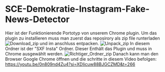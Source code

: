 # SCE-Demokratie-Instagram-Fake-News-Detector
Hier ist der Funktionierende Portotyp von unserem Chrome plugin.
Um das plugin zu installieren muss man zuerst das reposirory als zip file runterladen
![Download_zip](https://github.com/user-attachments/assets/7bdca868-8eb2-41fe-8aab-1baadc9e0f59)
und im anschluss entpacken.
![Unpack_zip](https://github.com/user-attachments/assets/2dbdb76d-4be7-4569-8c0f-2cace0de943a)
In diesem Ordner ist der "SXF Insta" Ordner. Dieser Enthält das Plugin und muss in Chrome ausgewählt werden.
![Richtiger_Ordner_zip](https://github.com/user-attachments/assets/2873b22c-1d0e-44ac-8062-cb41b8902311)
Danach kann man den Browser Google Chrome öffnen und die schritte in diesem Video befolgen: https://youtu.be/0n809nd4Zu4?si=XDIicuw88BJGCZMD&t=266

